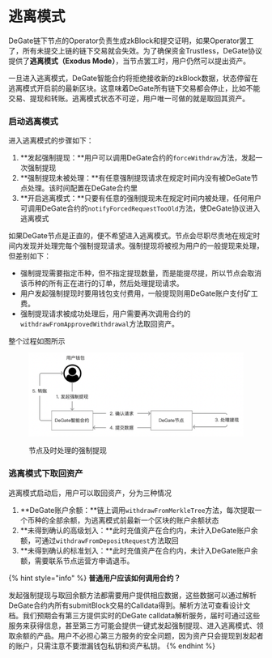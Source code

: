 # 逃离模式

DeGate链下节点的Operator负责生成zkBlock和提交证明，如果Operator罢工了，所有未提交上链的链下交易就会失效。为了确保资金Trustless，DeGate协议提供了**逃离模式（Exodus Mode）**，当节点罢工时，用户仍然可以提出资产。

一旦进入逃离模式，DeGate智能合约将拒绝接收新的zkBlock数据，状态停留在逃离模式开启前的最新区块。这意味着DeGate所有链下交易都会停止，比如不能交易、提现和转账。逃离模式状态不可逆，用户唯一可做的就是取回其资产。

### 启动逃离模式

进入逃离模式的步骤如下：

1. **发起强制提现：**用户可以调用DeGate合约的`forceWithdraw`方法，发起一次强制提现
2. **强制提现未被处理：**有任意强制提现请求在规定时间内没有被DeGate节点处理。该时间配置在DeGate合约里
3. **开启逃离模式：**只要有任意的强制提现未在规定时间内被处理，任何用户可调用DeGate合约的`notifyForcedRequestTooOld`方法，使DeGate协议进入逃离模式

如果DeGate节点是正直的，便不希望进入逃离模式。节点会尽职尽责地在规定时间内发现并处理完每个强制提现请求。强制提现将被视为用户的一般提现来处理，但差别如下：

* 强制提现需要指定币种，但不指定提现数量，而是能提尽提，所以节点会取消该币种的所有正在进行的订单，然后处理提现请求。
* 用户发起强制提现时要用钱包支付费用，一般提现则用DeGate账户支付矿工费。
* 强制提现请求被成功处理后，用户需要再次调用合约的`withdrawFromApprovedWithdrawal`方法取回资产。



整个过程如图所示

<figure><img src="../.gitbook/assets/Screen Shot 2022-11-28 at 12.33.51.png" alt=""><figcaption><p>节点及时处理的强制提现</p></figcaption></figure>

### 逃离模式下取回资产

逃离模式启动后，用户可以取回资产，分为三种情况

1. **DeGate账户余额：**链上调用`withdrawFromMerkleTree`方法，每次提取一个币种的全部余额，为逃离模式前最新一个区块的账户余额状态
2. **未得到确认的高级划入：**此时充值资产在合约内，未计入DeGate账户余额，可通过`withdrawFromDepositRequest`方法取回
3. **未得到确认的标准划入：**此时充值资产在合约内，未计入DeGate账户余额，需要联系节点运营方申请退币。

{% hint style="info" %}
**普通用户应该如何调用合约？**

发起强制提现与取回余额方法都需要用户提供相应数据，这些数据可以通过解析DeGate合约内所有submitBlock交易的Calldata得到。解析方法可查看设计文档。我们预期会有第三方提供实时的DeGate calldata解析服务，届时可通过这些服务来获得信息，甚至第三方可能会提供一键式发起强制提现、进入逃离模式、领取余额的产品。用户不必担心第三方服务的安全问题，因为资产只会提现到发起者的账户，只需注意不要泄漏钱包私钥和资产私钥。
{% endhint %}
